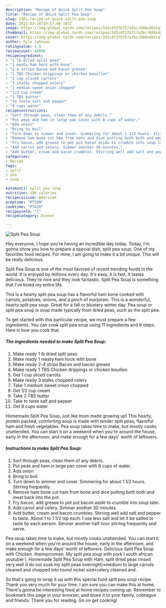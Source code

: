 ```yaml
---
description: "Recipe of Quick Split Pea Soup"
title: "Recipe of Quick Split Pea Soup"
slug: 1561-recipe-of-quick-split-pea-soup
date: 2021-03-28T19:57:06.107Z
image: https://img-global.cpcdn.com/recipes/3d1c4f27b757a2bc/680x482cq70/split-pea-soup-recipe-main-photo.jpg
thumbnail: https://img-global.cpcdn.com/recipes/3d1c4f27b757a2bc/680x482cq70/split-pea-soup-recipe-main-photo.jpg
cover: https://img-global.cpcdn.com/recipes/3d1c4f27b757a2bc/680x482cq70/split-pea-soup-recipe-main-photo.jpg
author: Kyle Johnson
ratingvalue: 4.8
reviewcount: 48098
recipeingredient:
- "1 lb dried split peas"
- "1 meaty ham hock with bone"
- "2-4 strips Bacon and bacon grease"
- "1 TBS Chicken drippings or chicken bouillon"
- "1 cup sliced carrots"
- "3 stalks chopped celery"
- "1 medium sweet onion chopped"
- "1/2 cup cream"
- "2 TBS butter"
- "to taste salt and pepper"
- "8 cups water"
recipeinstructions:
- "Sort through peas, clean them of any debris."
- "Put peas and ham in large pan cover with 8 cups of water."
- "Add onion"
- "Bring to boil"
- "Turn down to simmer and cover. Simmering for about 1 1/2 hours. Stirring frequently."
- "Remove ham bone cut ham from bone and dice putting both both and meat back into the pot."
- "Fry bacon, add grease to pot put bacon aside to crumble into soup later."
- "Add carrot and celery. Simmer another 30 minutes."
- "Add butter, cream and bacon crumbles. Stirring well add salt and pepper to taste. About 1 to 1 1/2 tsp each. I use less salt and let it be salted to taste by each person. Simmer another half hour stirring frequently and serve."
categories:
- Recipe
tags:
- split
- pea
- soup

katakunci: split pea soup 
nutrition: 286 calories
recipecuisine: American
preptime: "PT35M"
cooktime: "PT41M"
recipeyield: "1"
recipecategory: Dinner

---
```



![Split Pea Soup](https://img-global.cpcdn.com/recipes/3d1c4f27b757a2bc/680x482cq70/split-pea-soup-recipe-main-photo.jpg)

Hey everyone, I hope you're having an incredible day today. Today, I'm gonna show you how to prepare a special dish, split pea soup. One of my favorites food recipes. For mine, I am going to make it a bit unique. This will be really delicious.

Split Pea Soup is one of the most favored of recent trending foods in the world. It is enjoyed by millions every day. It's easy, it is fast, it tastes delicious. They're nice and they look fantastic. Split Pea Soup is something that I've loved my entire life.

This is a hearty split pea soup has a flavorful ham bone cooked with carrots, potatoes, onions, and a pinch of marjoram. This is a wonderful, hearty split pea soup. Great for a fall or blustery winter day. Pea soup or split pea soup is soup made typically from dried peas, such as the split pea.


To get started with this particular recipe, we must prepare a few ingredients. You can cook split pea soup using 11 ingredients and 9 steps. Here is how you cook that.

<!--inarticleads1-->

##### The ingredients needed to make Split Pea Soup:

1. Make ready 1 lb dried split peas
1. Make ready 1 meaty ham hock with bone
1. Make ready 2-4 strips Bacon and bacon grease
1. Make ready 1 TBS Chicken drippings or chicken bouillon
1. Get 1 cup sliced carrots
1. Make ready 3 stalks chopped celery
1. Take 1 medium sweet onion chopped
1. Get 1/2 cup cream
1. Take 2 TBS butter
1. Take to taste salt and pepper
1. Get 8 cups water


Homemade Split Pea Soup, just like mom made growing up! This hearty, protein packed, comforting soup is made with tender split peas, flavorful ham and fresh vegetables. Pea soup takes time to make, but mostly cooks unattended. You can start it on a weekend when you&#39;re around the house, early in the afternoon, and make enough for a few days&#39; worth of leftovers. 

<!--inarticleads2-->

##### Instructions to make Split Pea Soup:

1. Sort through peas, clean them of any debris.
1. Put peas and ham in large pan cover with 8 cups of water.
1. Add onion
1. Bring to boil
1. Turn down to simmer and cover. Simmering for about 1 1/2 hours. Stirring frequently.
1. Remove ham bone cut ham from bone and dice putting both both and meat back into the pot.
1. Fry bacon, add grease to pot put bacon aside to crumble into soup later.
1. Add carrot and celery. Simmer another 30 minutes.
1. Add butter, cream and bacon crumbles. Stirring well add salt and pepper to taste. About 1 to 1 1/2 tsp each. I use less salt and let it be salted to taste by each person. Simmer another half hour stirring frequently and serve.


Pea soup takes time to make, but mostly cooks unattended. You can start it on a weekend when you&#39;re around the house, early in the afternoon, and make enough for a few days&#39; worth of leftovers. Delicious Split Pea Soup with Chicken. theimprovman. My split pea soup with pork I south african youtuber l. Homemade Split Pea Soup with Ham. split dried peas rinsed very well (I do not soak my split peas overnight)•medium to large carrots cleaned and chopped into round nickel size•celery cleaned and. 

So that's going to wrap it up with this special food split pea soup recipe. Thank you very much for your time. I am sure you can make this at home. There's gonna be interesting food at home recipes coming up. Remember to bookmark this page in your browser, and share it to your family, colleague and friends. Thank you for reading. Go on get cooking!
